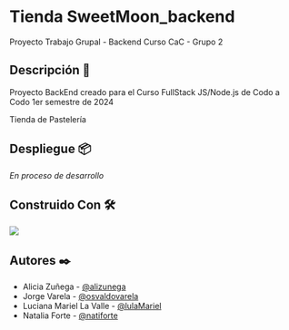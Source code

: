 # Tienda SweetMoon_backend

Proyecto Trabajo Grupal - Backend Curso CaC - Grupo 2

## Descripción :notebook_with_decorative_cover:

Proyecto BackEnd creado para el Curso FullStack JS/Node.js de Codo a Codo
1er semestre de 2024

Tienda de Pastelería

## Despliegue :package:

_En proceso de desarrollo_

## Construido Con :hammer_and_wrench:

<p>
  <a href="https://skillicons.dev">
    <img src="https://skillicons.dev/icons?i=nodejs,express,mysql&theme=dark&perline=1" />
  </a>
</p>

## Autores :black_nib:

- Alicia Zuñega - [@alizunega](https://github.com/alizunega)
- Jorge Varela - [@osvaldovarela](https://github.com/osvaldovarela)
- Luciana Mariel La Valle - [@lulaMariel](https://github.com/lulaMariel)
- Natalia Forte - [@natiforte](https://github.com/natiforte)
